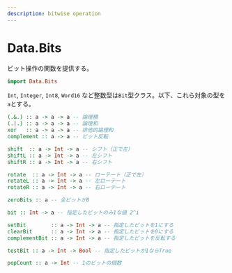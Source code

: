 ```yaml
---
description: bitwise operation
---
```


# Data.Bits

ビット操作の関数を提供する。

```haskell
import Data.Bits
```

`Int`, `Integer`, `Int8`, `Word16` など整数型は`Bit`型クラス。以下、これら対象の型を`a`とする。

```haskell
(.&.) :: a -> a -> a -- 論理積
(.|.) :: a -> a -> a -- 論理和
xor   :: a -> a -> a -- 排他的論理和
complement :: a -> a -- ビット反転

shift  :: a -> Int -> a -- シフト（正で左）
shiftL :: a -> Int -> a -- 左シフト
shiftR :: a -> Int -> a -- 右シフト

rotate  :: a -> Int -> a -- ローテート（正で左）
rotateL :: a -> Int -> a -- 左ローテート
rotateR :: a -> Int -> a -- 右ローテート

zeroBits :: a -- 全ビットが0

bit :: Int -> a -- 指定したビットのみ1な値 2^i

setBit        :: a -> Int -> a -- 指定したビットを1にする
clearBit      :: a -> Int -> a -- 指定したビットを0にする
complementBit :: a -> Int -> a -- 指定したビットを反転する

testBit :: a -> Int -> Bool -- 指定したビットが1ならTrue

popCount :: a -> Int -- 1のビットの個数
```

